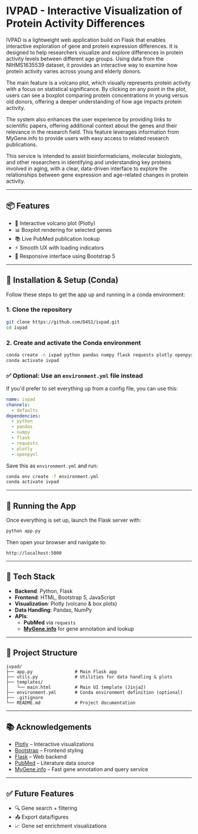 # IVPAD - Interactive Visualization of Protein Activity Differences

IVPAD is a lightweight web application build on Flask that enables interactive exploration of gene and protein expression differences. It is designed to help researchers visualize and explore differences in protein activity levels between different age groups. Using data from the NIHMS1635539 dataset, it provides an interactive way to examine how protein activity varies across young and elderly donors.

The main feature is a volcano plot, which visually represents protein activity with a focus on statistical significance. By clicking on any point in the plot, users can see a boxplot comparing protein concentrations in young versus old donors, offering a deeper understanding of how age impacts protein activity.

The system also enhances the user experience by providing links to scientific papers, offering additional context about the genes and their relevance in the research field. This feature leverages information from MyGene.info to provide users with easy access to related research publications.

This service is intended to assist bioinformaticians, molecular biologists, and other researchers in identifying and understanding key proteins involved in aging, with a clear, data-driven interface to explore the relationships between gene expression and age-related changes in protein activity.

---

## 📦 Features

- 🔬 Interactive volcano plot (Plotly)
- 📊 Boxplot rendering for selected genes
- 📚 Live PubMed publication lookup
- ⚡ Smooth UX with loading indicators
- 📱 Responsive interface using Bootstrap 5

---

## 🔧 Installation & Setup (Conda)

Follow these steps to get the app up and running in a conda environment:

### 1. Clone the repository

```bash
git clone https://github.com/D4S1/ivpad.git
cd ivpad
```

### 2. Create and activate the Conda environment

```bash
conda create -n ivpad python pandas numpy flask requests plotly openpyxl
conda activate ivpad
```

### ✅ Optional: Use an `environment.yml` file instead

If you'd prefer to set everything up from a config file, you can use this:

```yaml
name: ivpad
channels:
  - defaults
dependencies:
  - python
  - pandas
  - numpy
  - flask
  - requests
  - plotly
  - openpyxl
```

Save this as `environment.yml` and run:

```bash
conda env create -f environment.yml
conda activate ivpad
```

---

## 🚀 Running the App

Once everything is set up, launch the Flask server with:

```bash
python app.py
```

Then open your browser and navigate to:

```
http://localhost:5000
```

---

## 🧪 Tech Stack

- **Backend**: Python, Flask
- **Frontend**: HTML, Bootstrap 5, JavaScript
- **Visualization**: Plotly (volcano & box plots)
- **Data Handling**: Pandas, NumPy
- **APIs**:
  - **PubMed** via `requests`
  - **[MyGene.info](https://mygene.info)** for gene annotation and lookup

---

## 📁 Project Structure

```
ivpad/
├── app.py                # Main Flask app
├── utils.py              # Utilities for data handling & plots
├── templates/
│   └── main.html         # Main UI template (Jinja2)
├── environment.yml       # Conda environment definition (optional)
├── .gitignore
└── README.md             # Project documentation
```

---

## 📚 Acknowledgements

- [Plotly](https://plotly.com/python/) – Interactive visualizations
- [Bootstrap](https://getbootstrap.com/) – Frontend styling
- [Flask](https://flask.palletsprojects.com/) – Web backend
- [PubMed](https://pubmed.ncbi.nlm.nih.gov/) – Literature data source
- [MyGene.info](https://mygene.info) – Fast gene annotation and query service

---

## ✅ Future Features

- 🔍 Gene search + filtering
- 📤 Export data/figures
- 📈 Gene set enrichment visualizations


